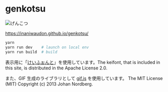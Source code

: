 # genkotsu

![げんこつ](./genkotsu.png)

https://inaniwaudon.github.io/genkotsu/

```bash
yarn
yarn run dev    # launch on local env
yarn run build  # build
```

表示用に「[けいふぉんと](http://font.sumomo.ne.jp/font_1.html)」を使用しています。The keifont, that is included in this site, is distributed in the Apache License 2.0.

また、GIF 生成のライブラリとして [gif.js](https://jnordberg.github.io/gif.js/) を使用しています。
The MIT License (MIT) Copyright (c) 2013 Johan Nordberg.